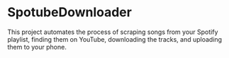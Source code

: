 # SpotubeDownloader
This project automates the process of scraping songs from your Spotify playlist, finding them on YouTube, downloading the tracks, and uploading them to your phone.
